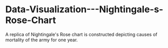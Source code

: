 # Data-Visualization---Nightingale-s-Rose-Chart
A replica of Nightingale's Rose chart is constructed depicting causes of mortality of the army for one year.
